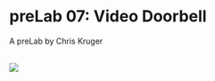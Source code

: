 # preLab 07: Video Doorbell

A preLab by Chris Kruger<BR><BR>
 
<img src="https://i.imgur.com/Rybjgz0.jpg">
